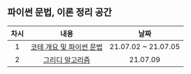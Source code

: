 ## 파이썬 문법, 이론 정리 공간

| 차시 | 내용 | 날짜 |
|:--------:|:--------:|:--------:|
| 1 | [코테 개요 및 파이썬 문법](https://www.notion.so/1-4981c1ee0773477c9ef1a192c4b9acc6) | 21.07.02 ~ 21.07.05 |
| 2 | [그리디 알고리즘](https://www.notion.so/2-2fdb4eed303749bdbd331e140e100ecb) | 21.07.09 |